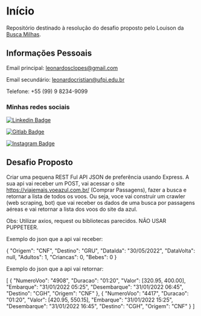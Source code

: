 
# Início

Repositório destinado à resolução do desafio proposto pelo Louison da [Busca Milhas](https://buscamilhas.com/).

## Informações Pessoais
Email principal: leonardosclopes@gmail.com

Email secundário: leonardocristian@ufpi.edu.br

Telefone: +55 (99) 9 8234-9099

### Minhas redes sociais

[![Linkedin Badge](https://img.shields.io/badge/-LeonardoCristian-blue?style=for-the-badge&logo=Linkedin&logoColor=white&link=https://www.linkedin.com/in/leonardo-cristian/)](https://www.linkedin.com/in/leonardo-cristian/) 

[![Gitlab Badge]( https://img.shields.io/badge/-leonardosclopes-330F63?style=for-the-badge&logo=gitlab&logoColor=white&link=https://gitlab.com/leonardosclopes)](https://gitlab.com/leonardosclopes)

[![Instagram Badge](https://img.shields.io/badge/-leocristian-E4405F?style=for-the-badge&logo=instagram&logoColor=white&link=https://www.instagram.com/leonardocr.a/?hl=en/)](https://www.instagram.com/leonardocr.a/?hl=en) 


## Desafio Proposto

Criar uma pequena REST Ful API JSON de preferência usando Express. A sua api vai receber um POST, vai acessar o site https://viajemais.voeazul.com.br/ (Comprar Passagens), fazer a busca e retornar a lista de todos os voos.
Ou seja, voce vai construir um crawler (web scraping, bot) que vai receber os dados de uma busca por passagens aéreas e vai retornar a lista dos voos do site da azul.

Obs: Utilizar axios, request ou bibliotecas parecidos. NÃO USAR PUPPETEER.

Exemplo do json que a api vai receber:

{
"Origem": "CNF",
"Destino": "GRU",
"DataIda": "30/05/2022",
"DataVolta": null,
"Adultos": 1,
"Criancas": 0,
"Bebes": 0
}

Exemplo do json que a api vai retornar:

[
{
"NumeroVoo": "4908",
"Duracao": "01:20",
"Valor": [320.95, 400.00],
"Embarque": "31/01/2022 05:25",
"Desembarque": "31/01/2022 06:45",
"Destino": "CGH",
"Origem": "CNF"
},
{
"NumeroVoo": "4417",
"Duracao": "01:20",
"Valor": [420.95, 550.15],
"Embarque": "31/01/2022 15:25",
"Desembarque": "31/01/2022 16:45",
"Destino": "CGH",
"Origem": "CNF"
}
]
